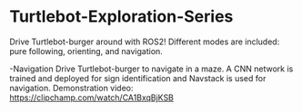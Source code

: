 # Turtlebot-Exploration-Series
Drive Turtlebot-burger around with ROS2! Different modes are included: pure following, orienting, and navigation.

-Navigation
Drive Turtlebot-burger to navigate in a maze. A CNN network is trained and deployed for sign identification and Navstack is used for navigation.
Demonstration video: https://clipchamp.com/watch/CA1BxqBjKSB
